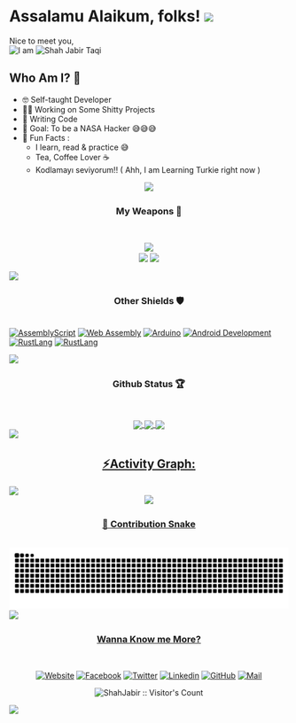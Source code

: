 # Assalamu Alaikum, folks! <img src="https://raw.githubusercontent.com/MartinHeinz/MartinHeinz/master/wave.gif" width="30px">

Nice to meet you, <br>
<img src="https://img.shields.io/badge/-I_am-black?style=for-the-badge&logoColor=ffffff&color=181717" alt="I am" />
<img src="https://img.shields.io/badge/-Shah_Jabir-black?style=for-the-badge&logoColor=ffffff&color=181717" alt="Shah Jabir Taqi" />

## Who Am I? 🤠

- 🤓 Self-taught Developer
- 👩‍💻 Working on Some Shitty Projects
- 📝 Writing Code
- 🎯 Goal: To be a NASA Hacker 😅😅😅
- 💌 Fun Facts :
    - I learn, read & practice 😅
    - Tea, Coffee Lover ☕
    - Kodlamayı seviyorum!! ( Ahh, I am Learning Turkie right now )

<div align="center">
<img src="https://user-images.githubusercontent.com/73097560/115834477-dbab4500-a447-11eb-908a-139a6edaec5c.gif"><h3 align="center">My Weapons 🌟</h3><br>

<img src="https://github-readme-stats.vercel.app/api/top-langs/?username=ShahJabir&theme=react" /> <br>
<img src="http://github-profile-summary-cards.vercel.app/api/cards/most-commit-language?username=ShahJabir&theme=2077" />
<img src="http://github-profile-summary-cards.vercel.app/api/cards/repos-per-language?username=ShahJabir&theme=2077"/>
</div>
<img src="https://user-images.githubusercontent.com/73097560/115834477-dbab4500-a447-11eb-908a-139a6edaec5c.gif"><h3 align="center">Other Shields 🛡</h3><br>

<a href="https://en.wikipedia.org/wiki/Assembly_language">
<img src="https://img.shields.io/badge/-Assembly-black?style=for-the-badge&logoColor=ffffff&logo=assemblyscript&color=007AAC" alt="AssemblyScript"/></a>

<a href="https://webassembly.org">
<img src="https://img.shields.io/badge/-Web_Assembly-black?style=for-the-badge&logoColor=ffffff&logo=webassembly&color=654FF0" alt="Web Assembly"/></a>

<a href="https://www.arduino.cc">
<img src="https://img.shields.io/badge/-Arduino-black?style=for-the-badge&logoColor=ffffff&logo=arduino&color=00878F" alt="Arduino"/></a>

<a href="https://developer.android.com">
<img src="https://img.shields.io/badge/-Android_Development-black?style=for-the-badge&logoColor=34A853&logo=android&color=25396b" alt="Android Development"/></a>

<a href="https://www.rust-lang.org">
<img src="https://img.shields.io/badge/-Rust_Language-black?style=for-the-badge&logoColor=FFFFFF&logo=rust&color=000000" alt="RustLang"/></a>

<a href="https://www.rust-lang.org">
<img src="https://img.shields.io/badge/-GO_Language-black?style=for-the-badge&logoColor=FFFFFF&logo=go&color=00ADD8" alt="RustLang"/></a>

<img src="https://user-images.githubusercontent.com/73097560/115834477-dbab4500-a447-11eb-908a-139a6edaec5c.gif"><h3 align="center">Github Status 🏆</h3><br>

<div align="center">
<a href="https://github.com/ShahJabir">
<img align="center" src="http://github-profile-summary-cards.vercel.app/api/cards/stats?username=ShahJabir&theme=2077" height="180em" />
<img align="center" src="http://github-profile-summary-cards.vercel.app/api/cards/productive-time?username=ShahJabir&theme=2077&utcOffset=6" height="180em" />
<img align="center" src="http://github-profile-summary-cards.vercel.app/api/cards/profile-details?username=ShahJabir&theme=2077" height="180em" />
</div>
<img src="https://user-images.githubusercontent.com/73097560/115834477-dbab4500-a447-11eb-908a-139a6edaec5c.gif"><h2 align="center">⚡Activity Graph:</h2>
<img align="center" src="https://github-readme-activity-graph.vercel.app/graph?username=ShahJabir&theme=react-dark"/>
<div align="center">
<img src="https://user-images.githubusercontent.com/73097560/115834477-dbab4500-a447-11eb-908a-139a6edaec5c.gif"><h3 align="center">🐍 Contribution Snake</h3><br>

<img src="https://raw.githubusercontent.com/ShahJabir/ShahJabir/output/snake.svg" alt="Snake animation" />
</div>
<img src="https://user-images.githubusercontent.com/73097560/115834477-dbab4500-a447-11eb-908a-139a6edaec5c.gif"><h3 align="center">Wanna Know me More?</h3><br>
<p align="center">
<a href="https://shahjabir.com.bd">
<img src="https://img.shields.io/badge/-Shah_Jabir-black?style=for-the-badge&logoColor=ffffff&logo=website&color=181717" alt="Website" /></a>
<a href="https://www.facebook.com/shah.jabir.90">
<img src="https://img.shields.io/badge/-Shah_Jabir-black?style=for-the-badge&logoColor=ffffff&logo=facebook&color=0866FF" alt="Facebook" /></a>
<a href="https://x.com/TaqiJabir">
<img src="https://img.shields.io/badge/-Shah_Jabir-black?style=for-the-badge&logoColor=ffffff&logo=x&color=000000" alt="Twitter" /></a>
<a href="https://www.linkedin.com/in/shahjabir/">
<img src="https://img.shields.io/badge/-Shah_Jabir-black?style=for-the-badge&logoColor=ffffff&logo=linkedin&color=0A66C2" alt="Linkedin" /></a>
<a href="https://github.com/shahjabir/">
<img src="https://img.shields.io/badge/-Shah_Jabir-black?style=for-the-badge&logoColor=ffffff&logo=github&color=181717" alt="GitHub" /></a>
<a href="mailto://shahjabir@shahjabir.com.bd">
<img src="https://img.shields.io/badge/-Shah_Jabir-black?style=for-the-badge&logoColor=EA4335&logo=gmail&color=ffffff" alt="Mail" /></a>
</a>
</p>

<p align="center"><img src="https://visitor-badge.laobi.icu/badge?page_id=ShahJabir.visitor-badge" alt="ShahJabir :: Visitor's Count" /></p>
<img src="https://raw.githubusercontent.com/Trilokia/Trilokia/379277808c61ef204768a61bbc5d25bc7798ccf1/bottom_header.svg" />

